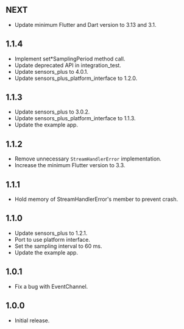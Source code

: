 ## NEXT

* Update minimum Flutter and Dart version to 3.13 and 3.1.

## 1.1.4

* Implement set*SamplingPeriod method call.
* Update deprecated API in integration_test.
* Update sensors_plus to 4.0.1.
* Update sensors_plus_platform_interface to 1.2.0.

## 1.1.3

* Update sensors_plus to 3.0.2.
* Update sensors_plus_platform_interface to 1.1.3.
* Update the example app.

## 1.1.2

* Remove unnecessary `StreamHandlerError` implementation.
* Increase the minimum Flutter version to 3.3.

## 1.1.1

* Hold memory of StreamHandlerError's member to prevent crash.

## 1.1.0

* Update sensors_plus to 1.2.1.
* Port to use platform interface.
* Set the sampling interval to 60 ms.
* Update the example app.

## 1.0.1

* Fix a bug with EventChannel.

## 1.0.0

* Initial release.
